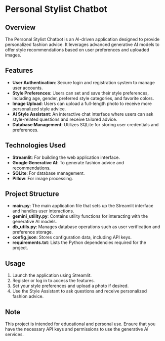 # Personal Stylist Chatbot

## Overview

The Personal Stylist Chatbot is an AI-driven application designed to provide personalized fashion advice. It leverages advanced generative AI models to offer style recommendations based on user preferences and uploaded images.

## Features

- **User Authentication**: Secure login and registration system to manage user accounts.
- **Style Preferences**: Users can set and save their style preferences, including age, gender, preferred style categories, and favorite colors.
- **Image Upload**: Users can upload a full-length photo to receive more personalized style advice.
- **AI Style Assistant**: An interactive chat interface where users can ask style-related questions and receive tailored advice.
- **Database Management**: Utilizes SQLite for storing user credentials and preferences.

## Technologies Used

- **Streamlit**: For building the web application interface.
- **Google Generative AI**: To generate fashion advice and recommendations.
- **SQLite**: For database management.
- **Pillow**: For image processing.

## Project Structure

- **main.py**: The main application file that sets up the Streamlit interface and handles user interactions.
- **gemini_utility.py**: Contains utility functions for interacting with the generative AI models.
- **db_utils.py**: Manages database operations such as user verification and preference storage.
- **config.json**: Stores configuration data, including API keys.
- **requirements.txt**: Lists the Python dependencies required for the project.

## Usage

1. Launch the application using Streamlit.
2. Register or log in to access the features.
3. Set your style preferences and upload a photo if desired.
4. Use the Style Assistant to ask questions and receive personalized fashion advice.

## Note

This project is intended for educational and personal use. Ensure that you have the necessary API keys and permissions to use the generative AI services.